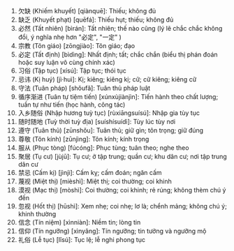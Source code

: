 1. 欠缺 (Khiếm khuyết) [qiànquē]: Thiếu; không đủ
2. 缺乏 (Khuyết phạt) [quēfá]: Thiếu hụt; thiếu; không đủ
3. 必然 (Tất nhiên) [bìrán]: Tất nhiên; thế nào cũng (lý lẽ chắc chắc không đổi, ý nghĩa nhẹ hơn "必定", "一定" )
4. 宗教 (Tôn giáo) [zōngjiào]: Tôn giáo; đạo
5. 必定 (Tất định) [bìdìng]: Nhất định; tất; chắc chắn (biểu thị phán đoán hoặc suy luận vô cùng chính xác)
6. 习俗 (Tập tục) [xísú]: Tập tục; thói tục
7. 忌讳 (Kị huý) [jì·huì]: Kị; kiêng; kiêng kị; cữ; cữ kiêng; kiêng cữ
8. 守法 (Tuân pháp) [shǒufǎ]: Tuân thủ pháp luật
9. 循序渐进 (Tuân tự tiệm tiến) [xúnxùjiànjìn]: Tiến hành theo chất lượng; tuần tự như tiến (học hành, công tác)
10. 入乡随俗 (Nhập hương tuỳ tục) [rùxiāngsuísú]: Nhập gia tùy tục
11. 随时随地 (Tuỳ thời tuỳ địa) [suíshísuídì]: Tùy lúc tùy nơi
12. 遵守 (Tuân thủ) [zūnshǒu]: Tuân thủ; giữ gìn; tôn trọng; giữ đúng
13. 尊敬 (Tôn kính) [zūnjìng]: Tôn kính; kính trọng
14. 服从 (Phục tòng) [fúcóng]: Phục tùng; tuân theo; nghe theo
15. 聚居 (Tụ cư) [jùjū]: Tụ cư; ở tập trung; quần cư; khu dân cư; nơi tập trung dân cư
16. 禁忌 (Cấm kị) [jìnjì]: Cấm kỵ; cấm đoán; ngăn cấm
17. 蔑视 (Miệt thị) [mièshì]: Miệt thị; coi thường; coi khinh
18. 漠视 (Mạc thị) [mòshì]: Coi thường; coi khinh; rẻ rúng; không thèm chú ý đến
19. 忽视 (Hốt thị) [hūshì]: Xem nhẹ; coi nhẹ; lơ là; chểnh mảng; không chú ý; khinh thường
20. 信念 (Tín niệm) [xìnniàn]: Niềm tin; lòng tin
21. 信仰 (Tín ngưỡng) [xìnyǎng]: Tín ngưỡng; tin tưởng và ngưỡng mộ
22. 礼俗 (Lễ tục) [lǐsú]: Tục lệ; lễ nghi phong tục